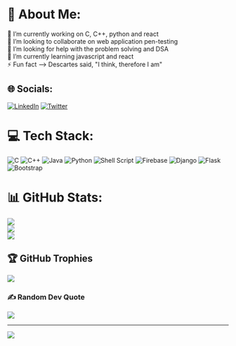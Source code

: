 # 💫 About Me:
🔭 I’m currently working on C, C++, python and react<br>👯 I’m looking to collaborate on web application pen-testing<br>🤝 I’m looking for help with the problem solving and DSA<br>🌱 I’m currently learning javascript and react<br>⚡ Fun fact --> Descartes said, "I think, therefore I am"


## 🌐 Socials:
[![LinkedIn](https://img.shields.io/badge/LinkedIn-%230077B5.svg?logo=linkedin&logoColor=white)](https://linkedin.com/in/dharneesh-balasubramaniam) [![Twitter](https://img.shields.io/badge/Twitter-%231DA1F2.svg?logo=Twitter&logoColor=white)](https://twitter.com/dharneesh_b) 

# 💻 Tech Stack:
![C](https://img.shields.io/badge/c-%2300599C.svg?style=flat&logo=c&logoColor=white) ![C++](https://img.shields.io/badge/c++-%2300599C.svg?style=flat&logo=c%2B%2B&logoColor=white) ![Java](https://img.shields.io/badge/java-%23ED8B00.svg?style=flat&logo=java&logoColor=white) ![Python](https://img.shields.io/badge/python-3670A0?style=flat&logo=python&logoColor=ffdd54) ![Shell Script](https://img.shields.io/badge/shell_script-%23121011.svg?style=flat&logo=gnu-bash&logoColor=white) ![Firebase](https://img.shields.io/badge/firebase-%23039BE5.svg?style=flat&logo=firebase) ![Django](https://img.shields.io/badge/django-%23092E20.svg?style=flat&logo=django&logoColor=white) ![Flask](https://img.shields.io/badge/flask-%23000.svg?style=flat&logo=flask&logoColor=white) ![Bootstrap](https://img.shields.io/badge/bootstrap-%23563D7C.svg?style=flat&logo=bootstrap&logoColor=white)
# 📊 GitHub Stats:
![](https://github-readme-stats.vercel.app/api?username=dharneesh013&theme=radical&hide_border=true&include_all_commits=false&count_private=false)<br/>
![](https://github-readme-streak-stats.herokuapp.com/?user=dharneesh013&theme=radical&hide_border=true)<br/>
![](https://github-readme-stats.vercel.app/api/top-langs/?username=dharneesh013&theme=radical&hide_border=true&include_all_commits=false&count_private=false&layout=compact)

## 🏆 GitHub Trophies
![](https://github-profile-trophy.vercel.app/?username=dharneesh013&theme=radical&no-frame=false&no-bg=true&margin-w=4)

### ✍️ Random Dev Quote
![](https://quotes-github-readme.vercel.app/api?type=horizontal&theme=radical)

---
[![](https://visitcount.itsvg.in/api?id=dharneesh013&icon=0&color=0)](https://visitcount.itsvg.in)

<!-- Proudly created with GPRM ( https://gprm.itsvg.in ) -->

